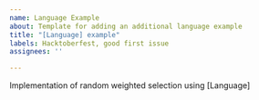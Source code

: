 ```yaml
---
name: Language Example
about: Template for adding an additional language example
title: "[Language] example"
labels: Hacktoberfest, good first issue
assignees: ''

---
```


Implementation of random weighted selection using [Language]
